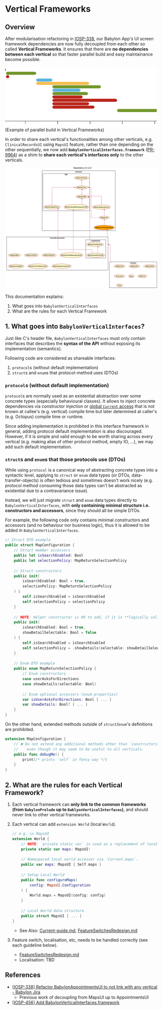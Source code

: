 Vertical Frameworks
===================

## Overview

After modularisation refactoring in [IOSP-338](https://babylonpartners.atlassian.net/browse/IOSP-338), our Babylon App's UI screen framework dependencies are now fully decoupled from each other so called **Vertical Frameworks**.
It ensures that there are **no dependencies between each vertical** so that faster parallel build and easy maintainance become possible.

<img src="Assets/parallel-build.png" width="500"><br>
(Example of parallel build in Vertical Frameworks)<br>


In order to share each vertical's functionalities among other verticals, e.g. `ClinicalRecordsUI` using `MapsUI` feature, rather than one depending on the other sequentially, we now add **`BabylonVerticalInterfaces.framework`** ([PR-9964](https://github.com/babylonhealth/babylon-ios/pull/9964)) as a shim to **share each vertical's interfaces only** to the other verticals.

<img src="Assets/dependency-v4.12.0.png">

This documentation explains:

1. What goes into `BabylonVerticalInterfaces`
2. What are the rules for each Vertical Framework

## 1. What goes into `BabylonVerticalInterfaces`?

Just like C's header file, `BabylonVerticalInterfaces` must only contain interfaces that describes the **syntax of the API** without exposing its implementation (semantics).

Following code are considered as shareable interfaces:

1. `protocol`s (without default implementation)
2. `struct`s and `enum`s that protocol-method uses (DTOs)

### `protocol`s (without default implementation)

`protocol`s are normally used as an existential abstraction over some concrete types (especially behavioural classes).
It allows to inject concrete dependencies via constructor injection or [global `Current` access](Current-guide.md) that is not known at callee's (e.g. vertical) compile time but later determined at caller's (e.g. Octopus) compile time or runtime.

Since adding implementation is prohibited in this interface framework in general, adding protocol default implementation is also discouraged.
However, if it is simple and valid enough to be worth sharing across every vertical (e.g. making alias of other protocol method, empty IO, …), we may add such default implementation.

### `struct`s and `enum`s that those protocols use (DTOs)

While using `protocol` is a canonical way of abstracting concrete types into a syntactic level, applying to `struct` or `enum` data types (or DTOs, data-transfer-objects) is often tedious and sometimes doesn't work nicely (e.g. protocol method consuming those data types can't be abstracted as existential due to a contravariance issue).

Instead, we will just migrate `struct` and `enum` data types directly to `BabylonVerticalInterfaces`, with **only containinig minimal structure i.e. constructors and accessors**, since they should all be simple DTOs.

For example, the following code only contains minimal constructors and accessors (and no behaviour nor business logic), thus it is allowed to be added in `BabylonVerticalInterfaces`.

```swift
// Struct DTO example
public struct MapConfiguration {
    // Struct member accessors
    public let isSearchEnabled: Bool
    public let selectionPolicy: MapReturnSelectionPolicy

    // Struct constructors
    public init(
        isSearchEnabled: Bool = true,
        selectionPolicy: MapReturnSelectionPolicy
    ) {
        self.isSearchEnabled = isSearchEnabled
        self.selectionPolicy = selectionPolicy
    }

    // NOTE: Helper constructor is OK to add, if it is **logically valid**.
    public init(
        isSearchEnabled: Bool = true,
        showDetailSelectable: Bool = false
    ) {
        self.isSearchEnabled = isSearchEnabled
        self.selectionPolicy = .showDetails(selectable: showDetailSelectable)
    }

    // Enum DTO example
    public enum MapReturnSelectionPolicy {
        // Enum constructors
        case userAsksForDirections
        case showDetails(selectable: Bool)

        // Enum optional accessors (enum-properties)
        var isUserAsksForDirections: Bool { ... }
        var showDetails: Bool? { ... }
    }
}
```

On the other hand, extended methods outside of `struct`/`enum`'s definitions are prohibited.

```swift
extension MapConfiguration {
    // ❌ Do not extend any additional methods other than `constructors` and `accessors`,
    //    even though it may seem to be useful to all verticals.
    public func debugMe() {
        print(/* prints `self` in fancy way */)
    }
}
```

## 2. What are the rules for each Vertical Framework?

1. Each vertical framework can **only link to the common frameworks (from `BabylonPrelude` up to `BablyonVerticalInterfaces`)**, and should never link to other vertical frameworks.
2. Each vertical can add `extension World` (local `World`).

    ```swift
    // e.g. in MapsUI
    extension World {
        // NOTE: `private static var` is used as a replacement of local `var Current = ...`
        private static var maps: MapsUI!

        // Namespaced local world accessor via `Current.maps`.
        public var maps: MapsUI { Self.maps }

        // Setup Local World
        public func configureMaps(
            config: MapsUI.Configuration
        ) {
            World.maps = MapsUI(config: config)
        }

        // Local World data structure.
        public struct MapsUI { ... }
    }
    ```

    - See Also: [Current-guide.md](Current-guide.md), [FeatureSwitchesRedesign.md](https://github.com/babylonhealth/ios-playbook/blob/master/Cookbook/Proposals/FeatureSwitchesRedesign.md)
3. Feature switch, localisation, etc, needs to be handled correctly (see each guideline below).
    - [FeatureSwitchesRedesign.md](https://github.com/babylonhealth/ios-playbook/blob/master/Cookbook/Proposals/FeatureSwitchesRedesign.md)
    - Localisation: TBD


## References

- [[IOSP-338] Refactor BabylonAppointmentsUI to not link with any vertical - Babylon Jira](https://babylonpartners.atlassian.net/browse/IOSP-338)
    - Previous work of decoupling from MapsUI up to AppointmentsUI
- [[IOSP-456] Add BabylonVerticalInterfaces.framework](https://github.com/babylonhealth/babylon-ios/pull/9964)
